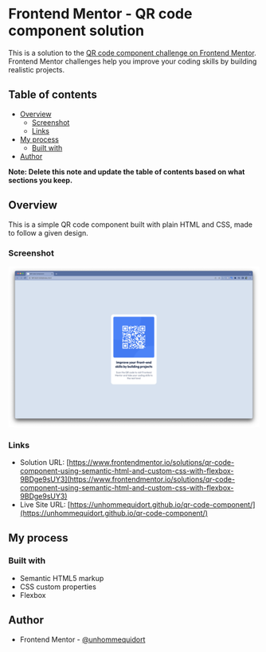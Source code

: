# Frontend Mentor - QR code component solution

This is a solution to the [QR code component challenge on Frontend Mentor](https://www.frontendmentor.io/challenges/qr-code-component-iux_sIO_H). Frontend Mentor challenges help you improve your coding skills by building realistic projects.

## Table of contents

- [Overview](#overview)
  - [Screenshot](#screenshot)
  - [Links](#links)
- [My process](#my-process)
  - [Built with](#built-with)
- [Author](#author)

**Note: Delete this note and update the table of contents based on what sections you keep.**

## Overview

This is a simple QR code component built with plain HTML and CSS, made to follow a given design.

### Screenshot

![](./assets/images/screenshot.png)

### Links

- Solution URL: [https://www.frontendmentor.io/solutions/qr-code-component-using-semantic-html-and-custom-css-with-flexbox-9BDge9sUY3](https://www.frontendmentor.io/solutions/qr-code-component-using-semantic-html-and-custom-css-with-flexbox-9BDge9sUY3)
- Live Site URL: [https://unhommequidort.github.io/qr-code-component/](https://unhommequidort.github.io/qr-code-component/)

## My process

### Built with

- Semantic HTML5 markup
- CSS custom properties
- Flexbox

## Author

- Frontend Mentor - [@unhommequidort](https://www.frontendmentor.io/profile/unhommequidort)
